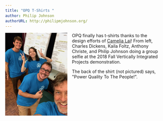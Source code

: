 ```yaml
---
title: "OPQ T-Shirts "
author: Philip Johnson  
authorURL: http://philipmjohnson.org/
---
```


<div style="padding-bottom: 150px">
<img style="margin-right: 15px; margin-bottom: 10px; float: left" src="/docs/assets/misc/opq-shirts.jpg" width="200px">

OPQ finally has t-shirts thanks to the design efforts of [Camelia Lai](https://camelial.github.io/)!  From left, Charles Dickens, Kaila Foltz, Anthony Christe, and Philip Johnson doing a group selfie at the 2018 Fall Vertically Integrated Projects demonstration. 

The back of the shirt (not pictured) says, "Power Quality To The People!". 

</div>

 
